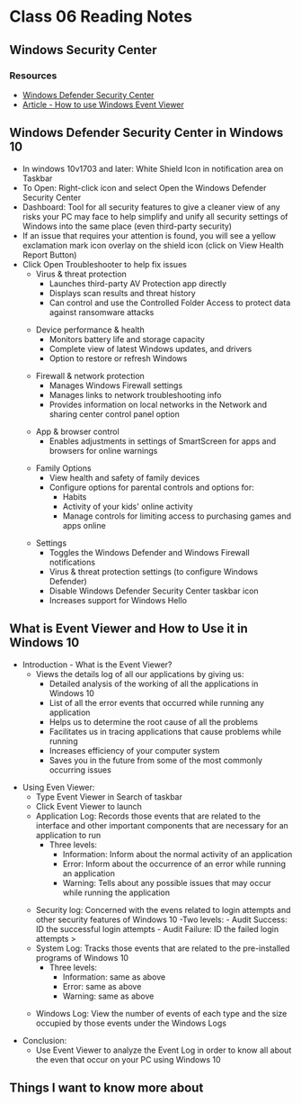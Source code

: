 # Class 06 Reading Notes

## Windows Security Center

### Resources

- [Windows Defender Security Center](https://www.thewindowsclub.com/windows-defender-security-center)
- [Article - How to use Windows Event Viewer](https://www.faqforge.com/windows/windows-10/what-is-event-viewer-and-how-to-use-it-in-windows-10/?WPACFallback=1&WPACRandom=1659388000913)

## Windows Defender Security Center in Windows 10

- In windows 10v1703 and later: White Shield Icon in notification area on Taskbar
- To Open: Right-click icon and select Open the Windows Defender Security Center
- Dashboard: Tool for all security features to give a cleaner view of any risks your PC may face to help simplify and unify all security settings of Windows into the same place (even third-party security)
- If an issue that requires your attention is found, you will see a yellow exclamation mark icon overlay on the shield icon (click on View Health Report Button)
- Click Open Troubleshooter to help fix issues
  - Virus & threat protection
    - Launches third-party AV Protection app directly
    - Displays scan results and threat history
    - Can control and use the Controlled Folder Access to protect data against ransomware attacks
    >
  - Device performance & health
    - Monitors battery life and storage capacity
    - Complete view of latest Windows updates, and drivers
    - Option to restore or refresh Windows
    >
  - Firewall & network protection
    - Manages Windows Firewall settings
    - Manages links to network troubleshooting info
    - Provides information on local networks in the Network and sharing center control panel option
    >
  - App & browser control
    - Enables adjustments in settings of SmartScreen for apps and browsers for online warnings
    >
  - Family Options
    - View health and safety of family devices
    - Configure options for parental controls and options for:
      - Habits
      - Activity of your kids' online activity
      - Manage controls for limiting access to purchasing games and apps online
    >
  - Settings
    - Toggles the Windows Defender and Windows Firewall notifications
    - Virus & threat protection settings (to configure Windows Defender)
    - Disable Windows Defender Security Center taskbar icon
    - Increases support for Windows Hello  

## What is Event Viewer and How to Use it in Windows 10

- Introduction - What is the Event Viewer?
  - Views the details log of all our applications by giving us:
    - Detailed analysis of the working of all the applications in Windows 10
    - List of all the error events that occurred while running any application
    - Helps us to determine the root cause of all the problems
    - Facilitates us in tracing applications that cause problems while running
    - Increases efficiency of your computer system
    - Saves you in the future from some of the most commonly occurring issues
>
- Using Even Viewer:
  - Type Event Viewer in Search of taskbar
  - Click Event Viewer to launch
  - Application Log: Records those events that are related to the interface and other important components that are necessary for an application to run
    - Three levels:
      - Information: Inform about the normal activity of an application
      - Error: Inform about the occurrence of an error while running an application
      - Warning: Tells about any possible issues that may occur while running the application
      >
  - Security log: Concerned with the evens related to login attempts and other security features of Windows 10
      -Two levels:
        - Audit Success: ID the successful login attempts
        - Audit Failure: ID the failed login attempts
        >
  - System Log: Tracks those events that are related to the pre-installed programs of Windows 10
    - Three levels:
      - Information: same as above
      - Error: same as above
      - Warning: same as above
  >
  - Windows Log: View the number of events of each type and the size occupied by those events under the Windows Logs
  >
- Conclusion:
  - Use Event Viewer to analyze the Event Log in order to know all about the even that occur on your PC using Windows 10

## Things I want to know more about
